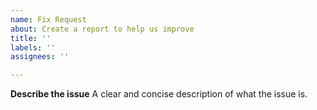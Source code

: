 ```yaml
---
name: Fix Request
about: Create a report to help us improve
title: ''
labels: ''
assignees: ''

---
```


**Describe the issue**
A clear and concise description of what the issue is.
